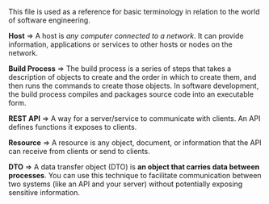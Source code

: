 This file is used as a reference for basic terminology in relation to the world of software engineering.

**Host** => A host is _any computer connected to a network_. It can provide information, applications or services to other hosts or nodes on the network.

**Build Process** => The build process is a series of steps that takes a description of objects to create and the order in which to create them, and then runs the commands to create those objects. In software development, the build process compiles and packages source code into an executable form.

**REST API** => A way for a server/service to communicate with clients. An API defines functions it exposes to clients.

**Resource** => A resource is any object, document, or information that the API can receive from clients or send to clients.

**DTO** => A data transfer object (DTO) is **an object that carries data between processes**. You can use this technique to facilitate communication between two systems (like an API and your server) without potentially exposing sensitive information.


